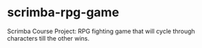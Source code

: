 # scrimba-rpg-game
 Scrimba Course Project: RPG fighting game that will cycle through characters till the other wins.
